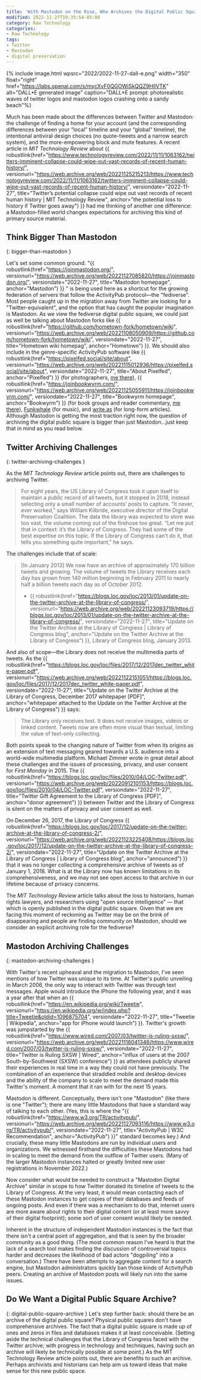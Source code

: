 ```yaml
---
title: 'With Mastodon on the Rise, Who Archives the Digital Public Square?'
modified: 2022-11-27T19:35:54-05:00
category: Raw Technology
categories:
- Raw Technology
tags:
- Twitter
- Mastodon
- digital preservation
---
```


{% include image.html wpsrc="2022/2022-11-27-dall-e.png" width="350" float="right" href="https://labs.openai.com/s/mycXvF0QGOWiSkQQZ9HllVTK" alt="DALL•E generated image" caption="DALL*E prompt: photorealistic waves of twitter logos and mastodon logos crashing onto a sandy beach"%} 

Much has been made about the differences between Twitter and Mastodon: the challenge of finding a home for your account (and the corresponding differences between your “local” timeline and your “global” timeline), the intentional antiviral design choices (no quote-tweets and a narrow search system), and the more-empowering block and mute features. 
A recent article in *MIT Technology Review* about {{ robustlink(href="https://www.technologyreview.com/2022/11/11/1063162/twitters-imminent-collapse-could-wipe-out-vast-records-of-recent-human-history/", versionurl="https://web.archive.org/web/20221125215213/https://www.technologyreview.com/2022/11/11/1063162/twitters-imminent-collapse-could-wipe-out-vast-records-of-recent-human-history/", versiondate="2022-11-27", title="Twitter’s potential collapse could wipe out vast records of recent human history | MIT Technology Review", anchor="the potential loss to history if Twitter goes away") }} had me thinking of another one difference: a Mastodon-filled world changes expectations for archiving this kind of primary source material. 

## Think Bigger Than Mastodon
{: bigger-than-mastodon }

Let's set some common ground. 
"{{ robustlink(href="https://joinmastodon.org/", versionurl="https://web.archive.org/web/20221127085820/https://joinmastodon.org/", versiondate="2022-11-27", title="Mastodon homepage", anchor="Mastodon") }} " is being used here as a shortcut for the growing federation of servers that follow the ActivityPub protocol—the "fediverse".
Most people caught up in the migration away from Twitter are looking for a "Twitter-equivalent", and the option that has caught the popular imagination is Mastodon. 
As we view the fediverse digital public square, we could just as well be talking about Mastodon forks like {{ robustlink(href="https://github.com/hometown-fork/hometown/wiki", versionurl="https://web.archive.org/web/20221108050909/https://github.com/hometown-fork/hometown/wiki", versiondate="2022-11-27", title="Hometown wiki homepag", anchor="Hometown") }}. 
We should also include in the genre-specific ActivityPub software like {{ robustlink(href="https://pixelfed.social/site/about", versionurl="https://web.archive.org/web/20221115012936/https://pixelfed.social/site/about", versiondate="2022-11-27", title="About Pixelfed", anchor="Pixelfed") }} (for photographers, [me there](https://pixelfed.social/dltj)), {{ robustlink(href="https://joinbookwyrm.com/", versionurl="https://web.archive.org/web/20221125055911/https://joinbookwyrm.com/", versiondate="2022-11-27", title="Bookwyrm homepage", anchor="Bookwyrm") }} (for book groups and reader commentary, [me there](https://bookrastinating.com/user/dltj)), [Funkwhale](https://funkwhale.audio/) (for music), and [write.as](https://write.as) (for long-form articles).
Although Mastodon is getting the most traction right now, the question of archiving the digital public square is bigger than just Mastodon...just keep that in mind as you read below. 

## Twitter Archiving Challenges
{: twitter-archiving-challenges }

As the *MIT Technology Review* article points out, there are challenges to archiving Twitter.

> For eight years, the US Library of Congress took it upon itself to maintain a public record of all tweets, but it stopped in 2018, instead selecting only a small number of accounts’ posts to capture.  “It never, ever worked,” says William Kilbride, executive director of the Digital Preservation Coalition. The data the library was expected to store was too vast, the volume coming out of the firehose too great. “Let me put that in context: it’s the Library of Congress. They had some of the best expertise on this topic. If the Library of Congress can’t do it, that tells you something quite important,” he says.

The challenges include that of scale:

> [In January 2013] We now have an archive of approximately 170 billion tweets and growing. The volume of tweets the Library receives each day has grown from 140 million beginning in February 2011 to nearly half a billion tweets each day as of October 2012.
>  - {{ robustlink(href="https://blogs.loc.gov/loc/2013/01/update-on-the-twitter-archive-at-the-library-of-congress/", versionurl="https://web.archive.org/web/20221123093719/https://blogs.loc.gov/loc/2013/01/update-on-the-twitter-archive-at-the-library-of-congress/", versiondate="2022-11-27", title="Update on the Twitter Archive at the Library of Congress | Library of Congress blog", anchor="Update on the Twitter Archive at the Library of Congress") }}, Library of Congress blog, January 2013.

And also of scope—the Library does not receive the multimedia parts of tweets.
As the {{ robustlink(href="https://blogs.loc.gov/loc/files/2017/12/2017dec_twitter_white-paper.pdf", versionurl="https://web.archive.org/web/20221122151051/https://blogs.loc.gov/loc/files/2017/12/2017dec_twitter_white-paper.pdf", versiondate="2022-11-27", title="Update on the Twitter Archive at the Library of Congress, December 2017 whitepaper [PDF]", anchor="whitepaper attached to the Update on the Twitter Archive at the Library of Congress") }} says:

> The Library only receives text. It does not receive images, videos or
linked content. Tweets now are often more visual than textual, limiting the value
of text-only collecting.

Both points speak to the changing nature of Twitter from when its origins as an extension of text messaging geared towards a U.S. audience into a world-wide multimedia platform. 
Michael Zimmer wrote in great detail about these challenges and the issues of processing, privacy, and user consent  for _First Monday_ in 2015. 
The {{ robustlink(href="https://blogs.loc.gov/loc/files/2010/04/LOC-Twitter.pdf", versionurl="https://web.archive.org/web/20220912101153/https://blogs.loc.gov/loc/files/2010/04/LOC-Twitter.pdf", versiondate="2022-11-27", title="Twitter Gift Agreement to the Library of Congress [PDF]", anchor="donor agreement") }} between Twitter and the Library of Congress is silent on the matters of privacy and user consent as well.

On December 26, 2017, the Library of Congress {{ robustlink(href="https://blogs.loc.gov/loc/2017/12/update-on-the-twitter-archive-at-the-library-of-congress-2/", versionurl="https://web.archive.org/web/20221123225408/https://blogs.loc.gov/loc/2017/12/update-on-the-twitter-archive-at-the-library-of-congress-2/", versiondate="2022-11-27", title="Update on the Twitter Archive at the Library of Congress | Library of Congress blog", anchor="announced") }} that it was no longer collecting a comprehensive archive of tweets as of January 1, 2018. 
What is at the Library now has known limitations in its comprehensiveness, and we may not see open access to that archive in our lifetime because of privacy concerns. 

The *MIT Technology Review* article talks about the loss to historians, human rights lawyers, and researchers using "open source intelligence" — that which is openly published in the digital public square. 
Given that we are facing this moment of reckoning as Twitter may be on the brink of disappearing and people are finding community on Mastodon, should we consider an explicit archiving role for the fediverse?

## Mastodon Archiving Challenges
{: mastodon-archiving-challenges }

With Twitter's recent upheaval and the migration to Mastodon, I've seen mentions of how Twitter was unique to its time. 
At Twitter's public unveiling in March 2006, the only way to interact with Twitter was through text messages.
Apple would introduce the iPhone the following year, and it was a year after that when an {{ robustlink(href="https://en.wikipedia.org/wiki/Tweetie", versionurl="https://en.wikipedia.org/w/index.php?title=Tweetie&oldid=1096875704", versiondate="2022-11-27", title="Tweetie | Wikipedia", anchor="app for iPhone would launch") }}. 
Twitter's growth was jumpstarted by the {{ robustlink(href="https://www.wired.com/2007/03/twitter-is-ruling-sxsw/", versionurl="https://web.archive.org/web/20221118041346/https://www.wired.com/2007/03/twitter-is-ruling-sxsw/", versiondate="2022-11-27", title="Twitter is Ruling SXSW | Wired", anchor="influx of users at the 2007 South-by-Southwest (SXSW) conference") }} as attendees publicly shared their experiences in real time in a way they could not have previously. 
The combination of an experience that straddled mobile and desktop devices and the ability of the company to scale to meet the demand made this Twitter's moment. 
A moment that it ran with for the next 15 years. 

Mastodon is different. 
Conceptually, there isn't one "Mastodon" (like there is one "Twitter"); there are many little Mastodons that have a standard way of talking to each other.
(Yes, this is where the "{{ robustlink(href="https://www.w3.org/TR/activitypub/", versionurl="https://web.archive.org/web/20221127093116/https://www.w3.org/TR/activitypub/", versiondate="2022-11-27", title="ActivityPub | W3C Recommendation", anchor="ActivityPub") }}" standard becomes key.) 
And crucially, these many little Mastodons are run by individual users and organizations. 
We witnessed firsthand the difficulties these Mastodons had in scaling to meet the demand from the outflow of Twitter users.
(Many of the larger Mastodon instances halted or greatly limited new user registrations in November 2022.)

Now consider what would be needed to construct a "Mastodon Digital Archive" similar in scope to how Twitter donated its timeline of tweets to the Library of Congress. 
At the very least, it would mean contacting each of these Mastodon instances to get copies of their databases and feeds of ongoing posts. 
And even if there was a mechanism to do that, internet users are more aware about rights to their digital content (or at least more savvy of their digital footprint); some sort of user consent would likely be needed.

Inherent in the structure of independent Mastodon instances is the fact that there isn't a central point of aggregation, and that is seen by the broader community as a good thing.
(The most common reason I've heard is that the lack of a search tool makes finding the discussion of controversial topics harder and decreases the likelihood of bad actors "dogpiling" into a conversation.) 
There have been attempts to aggregate content for a search engine, but Mastodon administrators quickly ban those kinds of ActivityPub peers. 
Creating an archive of Mastodon posts will likely run into the same issues. 

## Do We Want a Digital Public Square Archive?

{: digital-public-square-archive }
Let's step further back: should there be an archive of the digital public square? 
Physical public squares don't have comprehensive archives. 
The fact that a digital public square is made up of ones and zeros in files and databases makes it at least conceivable. 
(Setting aside the technical challenges that the Library of Congress faced with the Twitter archive; with progress in technology and techniques, having such an archive will likely be technically possible at some point.) 
As the MIT Technology Review article points out, there are benefits to such an archive. 
Perhaps archivists and historians can help aim us toward ideas that make sense for this new public space.
